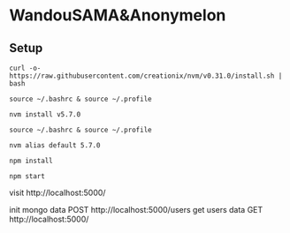 # WandouSAMA&Anonymelon

## Setup

```
curl -o- https://raw.githubusercontent.com/creationix/nvm/v0.31.0/install.sh | bash

source ~/.bashrc & source ~/.profile

nvm install v5.7.0

source ~/.bashrc & source ~/.profile

nvm alias default 5.7.0

npm install

npm start

```

visit http://localhost:5000/

init mongo data POST http://localhost:5000/users
get users data GET http://localhost:5000/
